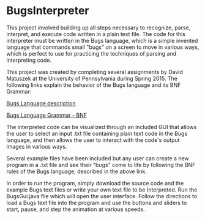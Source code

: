 # BugsInterpreter

This project involved building up all steps necessary to recognize, parse, interpret, and execute code written in a plain text file. The code for this interpreter must be written in the Bugs language, which is a simple invented language that commands small "bugs" on a screen to move in various ways, which is perfect to use for practicing the techniques of parsing and interpreting code. 

This project was created by completing several assignments by David Matuszek at the University of Pennsylvania during Spring 2015. The following links explain the behavior of the Bugs language and its BNF Grammar:

[Bugs Language description](http://www.cis.upenn.edu/~matuszek/cit594-2015/Assignments/bugs-language.html)

[Bugs Language Grammar - BNF](http://www.cis.upenn.edu/~matuszek/cit594-2015/Assignments/bugs-grammar.html)

The interpreted code can be visualized through an included GUI that allows the user to select an input .txt file containing plain text code in the Bugs language, and then allows the user to interact with the code's output images in various ways.

Several example files have been included but any user can create a new program in a .txt file and see their "bugs" come to life by following the BNF rules of the Bugs language, described in the above link.

In order to run the program, simply download the source code and the example Bugs text files or write your own text file to be Interpreted. Run the BugsGui.java file which will open the user interface. Follow the directions to load a Bugs text file into the program and use the buttons and sliders to start, pause, and step the animation at various speeds.

